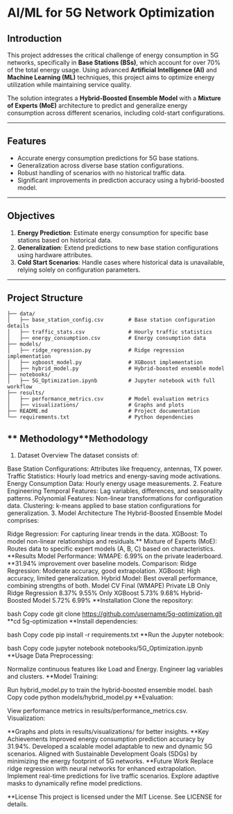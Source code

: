 # **AI/ML for 5G Network Optimization**

## **Introduction**
This project addresses the critical challenge of energy consumption in 5G networks, specifically in **Base Stations (BSs)**, which account for over 70% of the total energy usage. Using advanced **Artificial Intelligence (AI)** and **Machine Learning (ML)** techniques, this project aims to optimize energy utilization while maintaining service quality.

The solution integrates a **Hybrid-Boosted Ensemble Model** with a **Mixture of Experts (MoE)** architecture to predict and generalize energy consumption across different scenarios, including cold-start configurations.

---

## **Features**
- Accurate energy consumption predictions for 5G base stations.
- Generalization across diverse base station configurations.
- Robust handling of scenarios with no historical traffic data.
- Significant improvements in prediction accuracy using a hybrid-boosted model.

---

## **Objectives**
1. **Energy Prediction**: Estimate energy consumption for specific base stations based on historical data.
2. **Generalization**: Extend predictions to new base station configurations using hardware attributes.
3. **Cold Start Scenarios**: Handle cases where historical data is unavailable, relying solely on configuration parameters.

---

## **Project Structure**

```plaintext
├── data/
│   ├── base_station_config.csv        # Base station configuration details
│   ├── traffic_stats.csv              # Hourly traffic statistics
│   ├── energy_consumption.csv         # Energy consumption data
├── models/
│   ├── ridge_regression.py            # Ridge regression implementation
│   ├── xgboost_model.py               # XGBoost implementation
│   ├── hybrid_model.py                # Hybrid-boosted ensemble model
├── notebooks/
│   ├── 5G_Optimization.ipynb          # Jupyter notebook with full workflow
├── results/
│   ├── performance_metrics.csv        # Model evaluation metrics
│   ├── visualizations/                # Graphs and plots
├── README.md                          # Project documentation
└── requirements.txt                   # Python dependencies
```
## ** Methodology**Methodology
1. Dataset Overview
The dataset consists of:

Base Station Configurations: Attributes like frequency, antennas, TX power.
Traffic Statistics: Hourly load metrics and energy-saving mode activations.
Energy Consumption Data: Hourly energy usage measurements.
2. Feature Engineering
Temporal Features: Lag variables, differences, and seasonality patterns.
Polynomial Features: Non-linear transformations for configuration data.
Clustering: k-means applied to base station configurations for generalization.
3. Model Architecture
The Hybrid-Boosted Ensemble Model comprises:

Ridge Regression: For capturing linear trends in the data.
XGBoost: To model non-linear relationships and residuals.**
Mixture of Experts (MoE): Routes data to specific expert models (A, B, C) based on characteristics.
**Results
Model Performance:
WMAPE: 6.99% on the private leaderboard.
**31.94% improvement over baseline models.
Comparison:
Ridge Regression: Moderate accuracy, good extrapolation.
XGBoost: High accuracy, limited generalization.
Hybrid Model: Best overall performance, combining strengths of both.
Model	CV Final (WMAPE)	Private LB
Only Ridge Regression	8.37%	9.55%
Only XGBoost	5.73%	9.68%
Hybrid-Boosted Model	5.72%	6.99%
**Installation
Clone the repository:

bash
Copy code
git clone https://github.com/username/5g-optimization.git
**cd 5g-optimization
**Install dependencies:

bash
Copy code
pip install -r requirements.txt
**Run the Jupyter notebook:

bash
Copy code
jupyter notebook notebooks/5G_Optimization.ipynb
**Usage
Data Preprocessing:

Normalize continuous features like Load and Energy.
Engineer lag variables and clusters.
**Model Training:

Run hybrid_model.py to train the hybrid-boosted ensemble model.
bash
Copy code
python models/hybrid_model.py
**Evaluation:

View performance metrics in results/performance_metrics.csv.
Visualization:

**Graphs and plots in results/visualizations/ for better insights.
**Key Achievements
Improved energy consumption prediction accuracy by 31.94%.
Developed a scalable model adaptable to new and dynamic 5G scenarios.
Aligned with Sustainable Development Goals (SDGs) by minimizing the energy footprint of 5G networks.
**Future Work
Replace ridge regression with neural networks for enhanced extrapolation.
Implement real-time predictions for live traffic scenarios.
Explore adaptive masks to dynamically refine model predictions.


**License
This project is licensed under the MIT License. See LICENSE for details.
